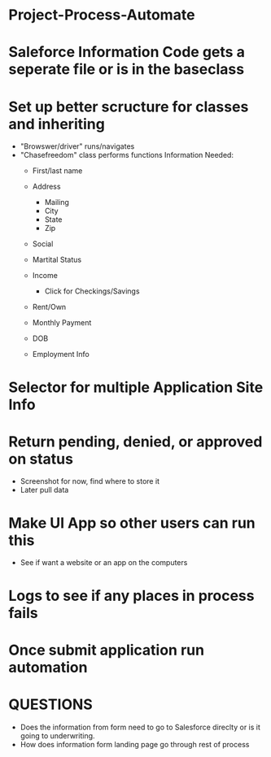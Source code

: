 # Project-Process-Automate

# Saleforce Information Code gets a seperate file or is in the baseclass
# Set up better scructure for classes and inheriting
  * "Browswer/driver" runs/navigates
  * "Chasefreedom" class performs functions
  Information Needed:
    * First/last name
    * Address
      * Mailing
      * City
      * State
      * Zip
    * Social
    * Martital Status
    * Income
      * Click for Checkings/Savings
      
    * Rent/Own
    * Monthly Payment
    * DOB
    * Employment Info
# Selector for multiple Application Site Info
# Return pending, denied, or approved on status
  * Screenshot for now, find where to store it
  * Later pull data
# Make UI App so other users can run this
  * See if want a website or an app on the computers
# Logs to see if any places in process fails
# Once submit application run automation

# QUESTIONS
  * Does the information from form need to go to Salesforce direclty or is it going to underwriting.
  * How does information form landing page go through rest of process